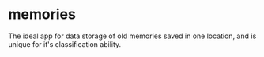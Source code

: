 # memories
The ideal app for data storage of old memories saved in one location, and is unique for it's classification ability. 
